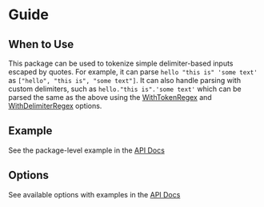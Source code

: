 # Guide

## When to Use

This package can be used to tokenize simple delimiter-based inputs escaped by quotes.
For example, it can parse `hello "this is" 'some text'` as `["hello", "this is", "some text"]`.
It can also handle parsing with custom delimiters, such as `hello."this is".'some text'`
which can be parsed the same as the above using the [WithTokenRegex](API#func-withtokenregex) and [WithDelimiterRegex](API#func-withdelimiterregex) options.

## Example

See the package-level example in the [API Docs](./API)

## Options

See available options with examples in the [API Docs](./API#type-option)
